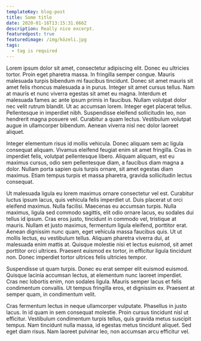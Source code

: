 ```yaml
---
templateKey: blog-post
title: Some title
date: 2020-01-16T13:15:31.666Z
description: Really nice excerpt.
featuredpost: true
featuredimage: /img/közeli.jpg
tags:
  - tag is required
---
```

Lorem ipsum dolor sit amet, consectetur adipiscing elit. Donec eu ultricies tortor. Proin eget pharetra massa. In fringilla semper congue. Mauris malesuada turpis bibendum mi faucibus tincidunt. Donec sit amet mauris sit amet felis rhoncus malesuada a in purus. Integer sit amet cursus tellus. Nam at mauris et nunc viverra egestas sit amet eu magna. Interdum et malesuada fames ac ante ipsum primis in faucibus. Nullam volutpat dolor nec velit rutrum blandit. Ut ac accumsan lorem. Integer eget placerat tellus. Pellentesque in imperdiet nibh. Suspendisse eleifend sollicitudin leo, non hendrerit magna posuere vel. Curabitur a quam lectus. Vestibulum volutpat augue in ullamcorper bibendum. Aenean viverra nisl nec dolor laoreet aliquet.

Integer elementum risus id mollis vehicula. Donec aliquam sem ac ligula consequat aliquam. Vivamus eleifend feugiat enim sit amet fringilla. Cras in imperdiet felis, volutpat pellentesque libero. Aliquam aliquam, est eu maximus cursus, odio sem pellentesque diam, a faucibus diam magna a dolor. Nullam porta sapien quis turpis ornare, sit amet egestas diam maximus. Etiam tempus turpis et massa pharetra, gravida sollicitudin lectus consequat.

Ut malesuada ligula eu lorem maximus ornare consectetur vel est. Curabitur luctus ipsum lacus, quis vehicula felis imperdiet ut. Duis placerat ut orci eleifend maximus. Nulla facilisi. Maecenas eu accumsan turpis. Nulla maximus, ligula sed commodo sagittis, elit odio ornare lacus, eu sodales dui tellus id ipsum. Cras eros justo, tincidunt in commodo vel, tristique at mauris. Nullam et justo maximus, fermentum ligula eleifend, porttitor erat. Aenean dignissim nunc quam, eget vehicula massa faucibus quis. Ut ut mollis lectus, eu vestibulum tellus. Aliquam pharetra viverra dui, at malesuada enim mattis at. Quisque molestie nisi et lectus euismod, sit amet porttitor orci ultrices. Praesent euismod ex tortor, in efficitur ligula tincidunt non. Donec imperdiet tortor ultrices felis ultricies tempor.

Suspendisse ut quam turpis. Donec eu erat semper elit euismod euismod. Quisque lacinia accumsan lectus, at elementum nunc laoreet imperdiet. Cras nec lobortis enim, non sodales ligula. Mauris semper lacus et felis condimentum convallis. Ut tempus fringilla eros, et dignissim ex. Praesent at semper quam, in condimentum velit.

Cras fermentum lectus in neque ullamcorper vulputate. Phasellus in justo lacus. In id quam in sem consequat molestie. Proin cursus tincidunt nisl ut efficitur. Vestibulum condimentum turpis tellus, quis gravida metus suscipit tempus. Nam tincidunt nulla massa, id egestas metus tincidunt aliquet. Sed eget diam risus. Nam laoreet pulvinar leo, non accumsan arcu efficitur vel.
